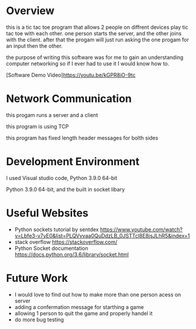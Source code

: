 # Overview

this is a tic tac toe program that allows 2 people on diffrent devices play tic tac toe with each other. one person starts the server, and the other joins with the client. after that the progam will just run asking the one progam for an input then the other.

the purpose of writing this software was for me to gain an understanding computer networking so if I ever had to use it I would know how to.

[Software Demo Video]https://youtu.be/kGPR8iO-9tc

# Network Communication

this progam runs a server and a client

this program is using TCP

this program has fixed length header messages for bolth sides

# Development Environment

I used Visual studio code, Python 3.9.0 64-bit

Python 3.9.0 64-bit, and the built in socket libary

# Useful Websites

* Python sockets tutorial by sentdex https://www.youtube.com/watch?v=Lbfe3-v7yE0&list=PLQVvvaa0QuDdzLB_0JSTTcl8E8jsJLhR5&index=1
* stack overflow https://stackoverflow.com/
* Python Socket documentation https://docs.python.org/3.6/library/socket.html

# Future Work

* I would love to find out how to make more than one person acess on server
* adding a confermation message for starthing a game
* allowing 1 person to quit the game and properly handel it
* do more bug testing